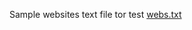 Sample websites text file tor test [webs.txt](https://github.com/user-attachments/files/20137369/webs.txt)
